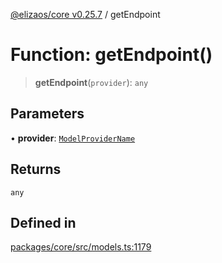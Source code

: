[@elizaos/core v0.25.7](../index.md) / getEndpoint

# Function: getEndpoint()

> **getEndpoint**(`provider`): `any`

## Parameters

• **provider**: [`ModelProviderName`](../enumerations/ModelProviderName.md)

## Returns

`any`

## Defined in

[packages/core/src/models.ts:1179](https://github.com/elizaOS/eliza/blob/main/packages/core/src/models.ts#L1179)
